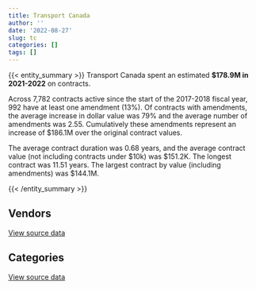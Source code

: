 ```yaml
---
title: Transport Canada
author: ''
date: '2022-08-27'
slug: tc
categories: []
tags: []
---
```


<script src="/rmarkdown-libs/htmlwidgets/htmlwidgets.js"></script>
<link href="/rmarkdown-libs/datatables-css/datatables-crosstalk.css" rel="stylesheet" />
<script src="/rmarkdown-libs/datatables-binding/datatables.js"></script>
<script src="/rmarkdown-libs/jquery/jquery-3.6.0.min.js"></script>
<link href="/rmarkdown-libs/dt-core-bootstrap/css/dataTables.bootstrap.min.css" rel="stylesheet" />
<link href="/rmarkdown-libs/dt-core-bootstrap/css/dataTables.bootstrap.extra.css" rel="stylesheet" />
<script src="/rmarkdown-libs/dt-core-bootstrap/js/jquery.dataTables.min.js"></script>
<script src="/rmarkdown-libs/dt-core-bootstrap/js/dataTables.bootstrap.min.js"></script>
<link href="/rmarkdown-libs/crosstalk/css/crosstalk.min.css" rel="stylesheet" />
<script src="/rmarkdown-libs/crosstalk/js/crosstalk.min.js"></script>
<script src="/rmarkdown-libs/htmlwidgets/htmlwidgets.js"></script>
<link href="/rmarkdown-libs/datatables-css/datatables-crosstalk.css" rel="stylesheet" />
<script src="/rmarkdown-libs/datatables-binding/datatables.js"></script>
<script src="/rmarkdown-libs/jquery/jquery-3.6.0.min.js"></script>
<link href="/rmarkdown-libs/dt-core-bootstrap/css/dataTables.bootstrap.min.css" rel="stylesheet" />
<link href="/rmarkdown-libs/dt-core-bootstrap/css/dataTables.bootstrap.extra.css" rel="stylesheet" />
<script src="/rmarkdown-libs/dt-core-bootstrap/js/jquery.dataTables.min.js"></script>
<script src="/rmarkdown-libs/dt-core-bootstrap/js/dataTables.bootstrap.min.js"></script>
<link href="/rmarkdown-libs/crosstalk/css/crosstalk.min.css" rel="stylesheet" />
<script src="/rmarkdown-libs/crosstalk/js/crosstalk.min.js"></script>

{{< entity_summary >}}
Transport Canada spent an estimated **\$178.9M in 2021-2022** on contracts.

Across 7,782 contracts active since the start of the 2017-2018 fiscal year, 992 have at least one amendment (13%). Of contracts with amendments, the average increase in dollar value was 79% and the average number of amendments was 2.55. Cumulatively these amendments represent an increase of \$186.1M over the original contract values.

The average contract duration was 0.68 years, and the average contract value (not including contracts under \$10k) was \$151.2K. The longest contract was 11.51 years. The largest contract by value (including amendments) was \$144.1M.

{{< /entity_summary >}}

## Vendors

<div id="htmlwidget-1" style="width:100%;height:auto;" class="datatables html-widget"></div>
<script type="application/json" data-for="htmlwidget-1">{"x":{"style":"bootstrap","filter":"none","vertical":false,"data":[["<a href=\"/vendors/abb/\">ABB<\/a>","<a href=\"/vendors/accenture/\">ACCENTURE<\/a>","<a href=\"/vendors/act/\">ACT<\/a>","<a href=\"/vendors/advanced_business_interiors/\">ADVANCED BUSINESS INTERIORS<\/a>","<a href=\"/vendors/aero_supplies/\">AERO SUPPLIES<\/a>","<a href=\"/vendors/aeropro/\">AEROPRO<\/a>","<a href=\"/vendors/ainsworth/\">AINSWORTH<\/a>","<a href=\"/vendors/air_inuit/\">AIR INUIT<\/a>","<a href=\"/vendors/air_tindi/\">AIR TINDI<\/a>","<a href=\"/vendors/airbus/\">AIRBUS<\/a>","<a href=\"/vendors/alpine_aerotech/\">ALPINE AEROTECH<\/a>","<a href=\"/vendors/american_bureau_of_shipping/\">AMERICAN BUREAU OF SHIPPING<\/a>","<a href=\"/vendors/aon_reed_stenhouse/\">AON REED STENHOUSE<\/a>","<a href=\"/vendors/apron_fuel_services/\">APRON FUEL SERVICES<\/a>","<a href=\"/vendors/aps_aviation/\">APS AVIATION<\/a>","<a href=\"/vendors/asokan_business_interiors/\">ASOKAN BUSINESS INTERIORS<\/a>","<a href=\"/vendors/attachmate/\">ATTACHMATE<\/a>","<a href=\"/vendors/av_tech/\">AV TECH<\/a>","<a href=\"/vendors/avmax_aviation_services/\">AVMAX AVIATION SERVICES<\/a>","<a href=\"/vendors/bell_textron/\">BELL TEXTRON<\/a>","<a href=\"/vendors/brandt_tractor/\">BRANDT TRACTOR<\/a>","<a href=\"/vendors/ca/\">CA<\/a>","<a href=\"/vendors/canadian_bank_note_company/\">CANADIAN BANK NOTE COMPANY<\/a>","<a href=\"/vendors/canadian_helicopters/\">CANADIAN HELICOPTERS<\/a>","<a href=\"/vendors/carahsoft_technology/\">CARAHSOFT TECHNOLOGY<\/a>","<a href=\"/vendors/cbci_telecom/\">CBCI TELECOM<\/a>","<a href=\"/vendors/chantier_davie_canada/\">CHANTIER DAVIE CANADA<\/a>","<a href=\"/vendors/charron_human_resources/\">CHARRON HUMAN RESOURCES<\/a>","<a href=\"/vendors/chevron/\">CHEVRON<\/a>","<a href=\"/vendors/cision_canada/\">CISION CANADA<\/a>","<a href=\"/vendors/clariant_canada/\">CLARIANT CANADA<\/a>","<a href=\"/vendors/closereach/\">CLOSEREACH<\/a>","<a href=\"/vendors/cnw_group/\">CNW GROUP<\/a>","<a href=\"/vendors/convergint_technologies/\">CONVERGINT TECHNOLOGIES<\/a>","<a href=\"/vendors/csdc_systems/\">CSDC SYSTEMS<\/a>","<a href=\"/vendors/dalhousie_university/\">DALHOUSIE UNIVERSITY<\/a>","<a href=\"/vendors/dbc_marine_safety_systems/\">DBC MARINE SAFETY SYSTEMS<\/a>","<a href=\"/vendors/delco_automation/\">DELCO AUTOMATION<\/a>","<a href=\"/vendors/dexterra/\">DEXTERRA<\/a>","<a href=\"/vendors/diligens/\">DILIGENS<\/a>","<a href=\"/vendors/dls_technology/\">DLS TECHNOLOGY<\/a>","<a href=\"/vendors/dss_marine/\">DSS MARINE<\/a>","<a href=\"/vendors/ekos_research_associates/\">EKOS RESEARCH ASSOCIATES<\/a>","<a href=\"/vendors/elbit_systems/\">ELBIT SYSTEMS<\/a>","<a href=\"/vendors/entrust/\">ENTRUST<\/a>","<a href=\"/vendors/environics_research_group/\">ENVIRONICS RESEARCH GROUP<\/a>","<a href=\"/vendors/fast_track_staffing/\">FAST TRACK STAFFING<\/a>","<a href=\"/vendors/fca_canada/\">FCA CANADA<\/a>","<a href=\"/vendors/federal_express_canada/\">FEDERAL EXPRESS CANADA<\/a>","<a href=\"/vendors/first_air/\">FIRST AIR<\/a>","<a href=\"/vendors/flight_fuels/\">FLIGHT FUELS<\/a>","<a href=\"/vendors/forrester_research/\">FORRESTER RESEARCH<\/a>","<a href=\"/vendors/fort_garry_fire_truck/\">FORT GARRY FIRE TRUCK<\/a>","<a href=\"/vendors/francis_canada_truck_centre/\">FRANCIS CANADA TRUCK CENTRE<\/a>","<a href=\"/vendors/freebalance/\">FREEBALANCE<\/a>","<a href=\"/vendors/garda_security_group/\">GARDA SECURITY GROUP<\/a>","<a href=\"/vendors/gartner/\">GARTNER<\/a>","<a href=\"/vendors/gatestone/\">GATESTONE<\/a>","<a href=\"/vendors/gc_strategies/\">GC STRATEGIES<\/a>","<a href=\"/vendors/general_electric_canada/\">GENERAL ELECTRIC CANADA<\/a>","<a href=\"/vendors/general_motors/\">GENERAL MOTORS<\/a>","<a href=\"/vendors/ghd/\">GHD<\/a>","<a href=\"/vendors/glasshouse_systems/\">GLASSHOUSE SYSTEMS<\/a>","<a href=\"/vendors/global_knowledge/\">GLOBAL KNOWLEDGE<\/a>","<a href=\"/vendors/global_upholstery/\">GLOBAL UPHOLSTERY<\/a>","<a href=\"/vendors/grey_rock_services/\">GREY ROCK SERVICES<\/a>","<a href=\"/vendors/harnois_energies/\">HARNOIS ENERGIES<\/a>","<a href=\"/vendors/haworth/\">HAWORTH<\/a>","<a href=\"/vendors/helitrades/\">HELITRADES<\/a>","<a href=\"/vendors/hitrac/\">HITRAC<\/a>","<a href=\"/vendors/holman_fenwick_willan/\">HOLMAN FENWICK WILLAN<\/a>","<a href=\"/vendors/houle_electric/\">HOULE ELECTRIC<\/a>","<a href=\"/vendors/idp_group/\">IDP GROUP<\/a>","<a href=\"/vendors/ihs_global/\">IHS GLOBAL<\/a>","<a href=\"/vendors/info_tech_research_group/\">INFO TECH RESEARCH GROUP<\/a>","<a href=\"/vendors/insa/\">INSA<\/a>","<a href=\"/vendors/institut_national_d_optique/\">INSTITUT NATIONAL D OPTIQUE<\/a>","<a href=\"/vendors/inter_outaouais/\">INTER OUTAOUAIS<\/a>","<a href=\"/vendors/ipsos/\">IPSOS<\/a>","<a href=\"/vendors/irving_oil/\">IRVING OIL<\/a>","<a href=\"/vendors/itex/\">ITEX<\/a>","<a href=\"/vendors/j_j_trailers_manufacturers_and_sales/\">J J TRAILERS MANUFACTURERS AND SALES<\/a>","<a href=\"/vendors/jasco_applied_sciences_canada/\">JASCO APPLIED SCIENCES CANADA<\/a>","<a href=\"/vendors/jht_defense/\">JHT DEFENSE<\/a>","<a href=\"/vendors/kenn_borek_air/\">KENN BOREK AIR<\/a>","<a href=\"/vendors/kongsberg/\">KONGSBERG<\/a>","<a href=\"/vendors/konica_minolta_business_solutions/\">KONICA MINOLTA BUSINESS SOLUTIONS<\/a>","<a href=\"/vendors/kubota_canada/\">KUBOTA CANADA<\/a>","<a href=\"/vendors/lengkeek_vessel_engineering/\">LENGKEEK VESSEL ENGINEERING<\/a>","<a href=\"/vendors/les_entreprises_fervel/\">LES ENTREPRISES FERVEL<\/a>","<a href=\"/vendors/macdonald_dettwiler_and_associates/\">MACDONALD DETTWILER AND ASSOCIATES<\/a>","<a href=\"/vendors/maplesoft_consulting/\">MAPLESOFT CONSULTING<\/a>","<a href=\"/vendors/marine_recycling/\">MARINE RECYCLING<\/a>","<a href=\"/vendors/media_q/\">MEDIA Q<\/a>","<a href=\"/vendors/megalexis_communications/\">MEGALEXIS COMMUNICATIONS<\/a>","<a href=\"/vendors/michelin/\">MICHELIN<\/a>","<a href=\"/vendors/mid_canada_mod_center/\">MID CANADA MOD CENTER<\/a>","<a href=\"/vendors/mitsubishi_motor_sales/\">MITSUBISHI MOTOR SALES<\/a>","<a href=\"/vendors/mnp/\">MNP<\/a>","<a href=\"/vendors/morpho_canada/\">MORPHO CANADA<\/a>","<a href=\"/vendors/naut_mawt_tribal_council/\">NAUT MAWT TRIBAL COUNCIL<\/a>","<a href=\"/vendors/nav_canada/\">NAV CANADA<\/a>","<a href=\"/vendors/nortrax_canada/\">NORTRAX CANADA<\/a>","<a href=\"/vendors/nova_networks/\">NOVA NETWORKS<\/a>","<a href=\"/vendors/nua_office/\">NUA OFFICE<\/a>","<a href=\"/vendors/nuix_north_america/\">NUIX NORTH AMERICA<\/a>","<a href=\"/vendors/online_constructors/\">ONLINE CONSTRUCTORS<\/a>","<a href=\"/vendors/onx_enterprise_solutions/\">ONX ENTERPRISE SOLUTIONS<\/a>","<a href=\"/vendors/optiv_canada_federal/\">OPTIV CANADA FEDERAL<\/a>","<a href=\"/vendors/oracle_canada/\">ORACLE CANADA<\/a>","<a href=\"/vendors/orangutech/\">ORANGUTECH<\/a>","<a href=\"/vendors/oxford_economics_usa/\">OXFORD ECONOMICS USA<\/a>","<a href=\"/vendors/paladin_group/\">PALADIN GROUP<\/a>","<a href=\"/vendors/palfinger_marine/\">PALFINGER MARINE<\/a>","<a href=\"/vendors/pattison_sign_group/\">PATTISON SIGN GROUP<\/a>","<a href=\"/vendors/peerless_garments/\">PEERLESS GARMENTS<\/a>","<a href=\"/vendors/petro_air_services/\">PETRO AIR SERVICES<\/a>","<a href=\"/vendors/petrovalue_products/\">PETROVALUE PRODUCTS<\/a>","<a href=\"/vendors/phaselock_systems_international/\">PHASELOCK SYSTEMS INTERNATIONAL<\/a>","<a href=\"/vendors/precisionit/\">PRECISIONIT<\/a>","<a href=\"/vendors/primex_project_management/\">PRIMEX PROJECT MANAGEMENT<\/a>","<a href=\"/vendors/promaxis/\">PROMAXIS<\/a>","<a href=\"/vendors/proquest/\">PROQUEST<\/a>","<a href=\"/vendors/prosci_canada/\">PROSCI CANADA<\/a>","<a href=\"/vendors/protak_consulting_group/\">PROTAK CONSULTING GROUP<\/a>","<a href=\"/vendors/purelogic/\">PURELOGIC<\/a>","<a href=\"/vendors/purespirit_solutions/\">PURESPIRIT SOLUTIONS<\/a>","<a href=\"/vendors/quorum/\">QUORUM<\/a>","<a href=\"/vendors/rampart_international/\">RAMPART INTERNATIONAL<\/a>","<a href=\"/vendors/rhea/\">RHEA<\/a>","<a href=\"/vendors/rockwell_collins_canada/\">ROCKWELL COLLINS CANADA<\/a>","<a href=\"/vendors/rosborough_boats/\">ROSBOROUGH BOATS<\/a>","<a href=\"/vendors/roxboro_excavation/\">ROXBORO EXCAVATION<\/a>","<a href=\"/vendors/sap/\">SAP<\/a>","<a href=\"/vendors/sas_institute/\">SAS INSTITUTE<\/a>","<a href=\"/vendors/serco/\">SERCO<\/a>","<a href=\"/vendors/shi_canada/\">SHI CANADA<\/a>","<a href=\"/vendors/southwest_research_institute/\">SOUTHWEST RESEARCH INSTITUTE<\/a>","<a href=\"/vendors/st_airborne_systems/\">ST AIRBORNE SYSTEMS<\/a>","<a href=\"/vendors/stoneworks_technologies/\">STONEWORKS TECHNOLOGIES<\/a>","<a href=\"/vendors/suncor_energy/\">SUNCOR ENERGY<\/a>","<a href=\"/vendors/systematix_solutions/\">SYSTEMATIX SOLUTIONS<\/a>","<a href=\"/vendors/systemscope/\">SYSTEMSCOPE<\/a>","<a href=\"/vendors/tankatek/\">TANKATEK<\/a>","<a href=\"/vendors/tenaquip/\">TENAQUIP<\/a>","<a href=\"/vendors/tes_contract_services/\">TES CONTRACT SERVICES<\/a>","<a href=\"/vendors/testforce_systems/\">TESTFORCE SYSTEMS<\/a>","<a href=\"/vendors/the_halifax_computer_consulting_group/\">THE HALIFAX COMPUTER CONSULTING GROUP<\/a>","<a href=\"/vendors/titan_boats/\">TITAN BOATS<\/a>","<a href=\"/vendors/toure_cleaning_services/\">TOURE CLEANING SERVICES<\/a>","<a href=\"/vendors/transpolar_technology/\">TRANSPOLAR TECHNOLOGY<\/a>","<a href=\"/vendors/tulmar_safety_systems/\">TULMAR SAFETY SYSTEMS<\/a>","<a href=\"/vendors/unisource/\">UNISOURCE<\/a>","<a href=\"/vendors/university_of_new_brunswick/\">UNIVERSITY OF NEW BRUNSWICK<\/a>","<a href=\"/vendors/university_of_ottawa/\">UNIVERSITY OF OTTAWA<\/a>","<a href=\"/vendors/university_of_toronto/\">UNIVERSITY OF TORONTO<\/a>","<a href=\"/vendors/university_of_waterloo/\">UNIVERSITY OF WATERLOO<\/a>","<a href=\"/vendors/university_of_western_ontario/\">UNIVERSITY OF WESTERN ONTARIO<\/a>","<a href=\"/vendors/vector_aerospace/\">VECTOR AEROSPACE<\/a>","<a href=\"/vendors/wartsila/\">WARTSILA<\/a>","<a href=\"/vendors/yamaha_motors_canada/\">YAMAHA MOTORS CANADA<\/a>","<a href=\"/vendors/zutphen_contractor/\">ZUTPHEN CONTRACTOR<\/a>"],[null,null,219813.37,162895.31,681129.55,1064138.75,null,59228.98,null,null,1134189.78,3322.98,170019.85,44111.65,1085365,null,null,null,30332.48,785962.07,null,87917.88,127079.77,13560,null,11306.87,null,3199.95,15750,null,220962.84,2991.37,29226.55,null,55521.95,null,2017346.76,null,null,5243.92,303817.12,null,120244.36,null,114844.49,41386.45,24860,90368.83,34943.68,31001.73,15892.12,null,null,null,429010,null,1514377.36,null,59452.12,null,327411.19,21626.32,null,null,45426.29,null,426517.75,27847.97,1606929.74,246395.71,null,null,13560,47373.69,null,null,null,null,null,369450,11890.16,28832.81,1049498.39,null,1200622.5,24207.99,137880.04,null,364876.45,359145.85,null,46381.76,1432026.68,null,null,11633.63,970285.82,419591.25,null,503646.69,13387.5,21850.98,229905,1043.01,232752.4,null,13072.5,19888,null,2455256.24,null,50553.36,216762.21,null,null,177975,null,14221.46,113675.01,704290.86,null,1102028.49,null,443445.9,null,null,39460.14,1180423.23,58398.9,null,28445.63,381052.5,32104.35,160394.6,146029.78,null,null,23233.18,182675.99,null,null,1251944.92,705990.92,null,null,209553.26,125706.97,null,74721.42,null,104857.02,null,null,247450.41,6859.85,null,null,448492.25,4170615.88,256959.87,null,null],[null,null,284834.03,798025.84,1826926.68,1131471.02,null,29695.54,37243.08,null,1831843.07,15592.45,126321.47,null,1214772,null,null,null,7359876.05,2874931.12,null,null,null,16610,28807.32,null,1130000,26258.78,16800,null,82198.16,17899.2,56377.17,null,81166.96,null,null,7251.85,null,22947.35,385931.72,202951.29,17205.25,null,37697.69,78461.81,41200.16,null,47206.07,94166.67,57091.07,null,null,248400,298975.05,null,562248.52,23248.36,49563.33,29652.98,91601.33,29389.04,149608.38,null,226108.92,null,469175.92,54008.56,375184.63,147354.29,null,null,null,null,127235.77,null,null,null,null,418950,null,null,2310073.94,null,null,null,174979.91,140416.48,523538.67,360129.81,null,46508.84,1435950.04,null,null,null,1703841.21,44933.89,null,496664.67,null,17498.22,null,11929.39,null,58815.62,37458.75,null,null,1708764.68,null,4337.26,155715.21,null,null,140944.9,null,86250,127053.31,320447.61,null,null,88107.64,161674.75,8553.03,24295,35894.36,1087400.34,80806.73,null,29299,null,77815.83,160767.36,144640,null,null,15570.5,46000,103143.06,16800,559907.76,761326.03,78297.72,53884.49,559828.42,16207.42,39324,174191.33,null,null,14252.78,33404.71,188398.95,50651.06,2578.16,null,421770.24,11534255.14,84117.1,36750,null],[674771.7,38974.11,293012.79,463513.11,1898667.82,1160499.99,13219.5,null,30687.95,39723.53,551455.33,39535.88,214874.57,null,1849117.95,24780.9,29666.68,11353.78,453905.15,1736578.14,378874.65,null,null,null,35392.65,null,2826294.6,12296.87,null,24997.17,265805.37,null,33900,null,null,null,null,12939.57,3316.25,5531.89,202859.39,409592.01,133615.2,2987820.82,null,null,107836.97,null,50976.97,93909.38,18819.16,null,15750,null,176638.81,24719.63,540774.87,10651.64,null,null,357793.95,null,null,53675,23236.16,null,431715.37,24747,528339.1,null,144098850,null,null,null,82778.69,31639.39,null,164963.05,98157.99,null,null,null,2095367.82,17176.23,null,null,123384.74,90116.8,1825403.52,359145.85,null,33547.36,null,null,null,85477.95,1577336.54,1479656.21,32035.5,null,null,10859.82,null,null,53842.51,39891.76,null,null,368945,1318552.87,63852.74,302187.46,14180.48,239120.85,12501.81,125091,24719.62,null,21549.67,null,24923.55,null,20681.41,100803.91,18069.77,null,null,1084429.3,13277.5,94920,65466.9,null,77603.22,147193.8,null,36850.43,31203.73,9532.96,284383,18803.2,21000,139212.04,79523.75,274390.08,13108,558298.83,330159.9,null,null,null,86798.08,null,44621.75,682668.74,59365.39,20021.84,null,79059.77,2122232.98,71427.3,18900,171873.55],[null,81016.17,699545.44,435238.62,3210289.45,1160499.99,null,null,null,null,1493865.5,null,19163.29,21541.22,4374038.02,null,null,null,254202.19,3432943.95,null,null,null,20727.31,40330.36,null,3264549.14,22148,null,30418.14,433126.16,null,8750.61,21634.19,null,541255.49,null,17319.39,9683.45,598.65,201681.77,318697.78,34309.63,15805139.12,null,132683.44,100639.6,null,50976.97,93909.38,303837.83,28933.28,null,17824.78,176238.33,null,918200.98,null,null,null,111989.22,null,null,28323.75,40389.81,14087.5,326798.48,24864.94,3968838.05,null,null,41629.36,null,null,117965.81,29391.68,61362.42,null,null,313534.36,null,null,2814746.71,33471.62,27297.5,null,205849.87,null,1874061.29,89540.47,141250,null,1692725.09,25015.27,18317.96,null,2229160.97,773661.4,26029.1,null,null,11689.77,null,null,22916.25,64673.41,null,null,null,2427633.33,20897.26,363446.63,null,51829.15,36769.38,42634.9,null,811072.87,45134.39,null,null,null,15721.65,84471.26,null,null,null,1662980.96,14592.93,39422.99,94052.06,null,77603.22,null,null,22526.29,76271.62,null,9159236,null,21000,null,null,1063700.83,19750.41,558298.83,null,null,null,89164.97,149598.65,null,10498.18,137260.72,41956.67,null,30894.87,null,1846888.52,263587.73,null,110682.97]],"container":"<table class=\"table table-striped table-hover row-border order-column display\">\n  <thead>\n    <tr>\n      <th>Vendor<\/th>\n      <th>2018-2019<\/th>\n      <th>2019-2020<\/th>\n      <th>2020-2021<\/th>\n      <th>2021-2022<\/th>\n    <\/tr>\n  <\/thead>\n<\/table>","options":{"order":[[4,"desc"]],"pageLength":10,"autoWidth":true,"columnDefs":[{"targets":1,"render":"function(data, type, row, meta) {\n    return type !== 'display' ? data : DTWidget.formatCurrency(data, \"$\", 2, 3, \",\", \".\", true, null);\n  }"},{"targets":2,"render":"function(data, type, row, meta) {\n    return type !== 'display' ? data : DTWidget.formatCurrency(data, \"$\", 2, 3, \",\", \".\", true, null);\n  }"},{"targets":3,"render":"function(data, type, row, meta) {\n    return type !== 'display' ? data : DTWidget.formatCurrency(data, \"$\", 2, 3, \",\", \".\", true, null);\n  }"},{"targets":4,"render":"function(data, type, row, meta) {\n    return type !== 'display' ? data : DTWidget.formatCurrency(data, \"$\", 2, 3, \",\", \".\", true, null);\n  }"},{"width":"16%","targets":[1,2,3,4]},{"className":"dt-right","targets":[1,2,3,4]}],"orderClasses":false}},"evals":["options.columnDefs.0.render","options.columnDefs.1.render","options.columnDefs.2.render","options.columnDefs.3.render"],"jsHooks":[]}</script>
<p class="text-right">
<a href="https://github.com/GoC-Spending/contracts-data/tree/main/data/out/departments/tc/summary_by_fiscal_year_by_vendor.csv" class="source-data-link btn btn-link">View source data</a>
</p>

## Categories

<div id="htmlwidget-2" style="width:100%;height:auto;" class="datatables html-widget"></div>
<script type="application/json" data-for="htmlwidget-2">{"x":{"style":"bootstrap","filter":"none","vertical":false,"data":[["<a href=\"/categories/0_other/\">(Other)<\/a>","<a href=\"/categories/1_facilities_and_construction/\">Facilities and construction<\/a>","<a href=\"/categories/10_office_management/\">Office management<\/a>","<a href=\"/categories/2_professional_services/\">Professional services<\/a>","<a href=\"/categories/3_information_technology/\">Information technology<\/a>","<a href=\"/categories/4_medical/\">Medical<\/a>","<a href=\"/categories/5_transportation_and_logistics/\">Transportation and logistics<\/a>","<a href=\"/categories/6_industrial_products_and_services/\">Industrial products and services<\/a>","<a href=\"/categories/7_travel/\">Travel<\/a>","<a href=\"/categories/8_security_and_protection/\">Security and protection<\/a>","<a href=\"/categories/9_human_capital/\">Human capital<\/a>"],[null,7312214.71,4106742.23,118564846.26,33699663.86,637365.27,38334738.58,5616554.22,null,3579648.61,5508126.95],[null,10533832.03,4939419.9,41964835.04,35316316.31,615660.07,54147507.88,11148967.9,null,3950862.69,4943675.35],[83243.72,12103756.47,3170250.32,49977067.8,28722631.52,991271.3,182454381.55,9180848.18,69465.61,4039303.3,6104017.39],[179833.58,13193373.34,2900297.92,44782716.67,43901361.61,1003050.7,55546362.81,7253420.36,null,4040996.42,6138093.73]],"container":"<table class=\"table table-striped table-hover row-border order-column display\">\n  <thead>\n    <tr>\n      <th>Category<\/th>\n      <th>2018-2019<\/th>\n      <th>2019-2020<\/th>\n      <th>2020-2021<\/th>\n      <th>2021-2022<\/th>\n    <\/tr>\n  <\/thead>\n<\/table>","options":{"order":[[4,"desc"]],"dom":"t","pageLength":30,"autoWidth":true,"columnDefs":[{"targets":1,"render":"function(data, type, row, meta) {\n    return type !== 'display' ? data : DTWidget.formatCurrency(data, \"$\", 2, 3, \",\", \".\", true, null);\n  }"},{"targets":2,"render":"function(data, type, row, meta) {\n    return type !== 'display' ? data : DTWidget.formatCurrency(data, \"$\", 2, 3, \",\", \".\", true, null);\n  }"},{"targets":3,"render":"function(data, type, row, meta) {\n    return type !== 'display' ? data : DTWidget.formatCurrency(data, \"$\", 2, 3, \",\", \".\", true, null);\n  }"},{"targets":4,"render":"function(data, type, row, meta) {\n    return type !== 'display' ? data : DTWidget.formatCurrency(data, \"$\", 2, 3, \",\", \".\", true, null);\n  }"},{"width":"16%","targets":[1,2,3,4]},{"className":"dt-right","targets":[1,2,3,4]}],"orderClasses":false,"lengthMenu":[10,25,30,50,100]}},"evals":["options.columnDefs.0.render","options.columnDefs.1.render","options.columnDefs.2.render","options.columnDefs.3.render"],"jsHooks":[]}</script>
<p class="text-right">
<a href="https://github.com/GoC-Spending/contracts-data/tree/main/data/out/departments/tc/summary_by_fiscal_year_by_category.csv" class="source-data-link btn btn-link">View source data</a>
</p>
